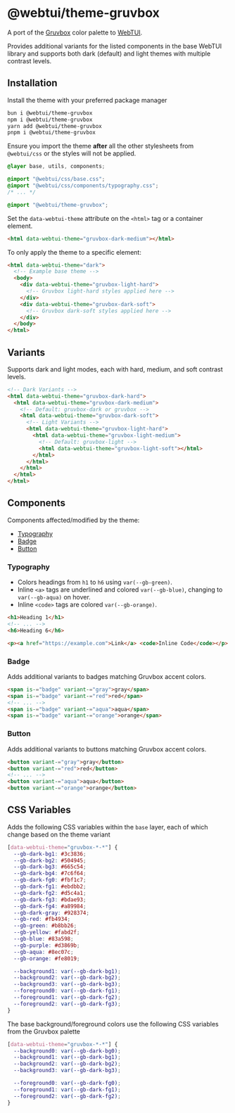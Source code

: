 # @webtui/theme-gruvbox

A port of the [Gruvbox](https://github.com/morhetz/gruvbox) color palette to [WebTUI](https://github.com/webtui/webtui).

Provides additional variants for the listed components in the base WebTUI library and supports both dark (default) and light themes with multiple contrast levels.

## Installation

Install the theme with your preferred package manager

```bash
bun i @webtui/theme-gruvbox
npm i @webtui/theme-gruvbox
yarn add @webtui/theme-gruvbox
pnpm i @webtui/theme-gruvbox
```

Ensure you import the theme **after** all the other stylesheets from `@webtui/css` or the styles will not be applied.

```css
@layer base, utils, components;

@import "@webtui/css/base.css";
@import "@webtui/css/components/typography.css";
/* ... */

@import "@webtui/theme-gruvbox";
```

Set the `data-webtui-theme` attribute on the `<html>` tag or a container element.

```html
<html data-webtui-theme="gruvbox-dark-medium"></html>
```

To only apply the theme to a specific element:

```html
<html data-webtui-theme="dark">
  <!-- Example base theme -->
  <body>
    <div data-webtui-theme="gruvbox-light-hard">
      <!-- Gruvbox light-hard styles applied here -->
    </div>
    <div data-webtui-theme="gruvbox-dark-soft">
      <!-- Gruvbox dark-soft styles applied here -->
    </div>
  </body>
</html>
```

## Variants

Supports dark and light modes, each with hard, medium, and soft contrast levels.

```html
<!-- Dark Variants -->
<html data-webtui-theme="gruvbox-dark-hard">
  <html data-webtui-theme="gruvbox-dark-medium">
    <!-- Default: gruvbox-dark or gruvbox -->
    <html data-webtui-theme="gruvbox-dark-soft">
      <!-- Light Variants -->
      <html data-webtui-theme="gruvbox-light-hard">
        <html data-webtui-theme="gruvbox-light-medium">
          <!-- Default: gruvbox-light -->
          <html data-webtui-theme="gruvbox-light-soft"></html>
        </html>
      </html>
    </html>
  </html>
</html>
```

## Components

Components affected/modified by the theme:

- [Typography](#typography)
- [Badge](#badge)
- [Button](#button)

### Typography

- Colors headings from `h1` to `h6` using `var(--gb-green)`.
- Inline `<a>` tags are underlined and colored `var(--gb-blue)`, changing to `var(--gb-aqua)` on hover.
- Inline `<code>` tags are colored `var(--gb-orange)`.

```html
<h1>Heading 1</h1>
<!-- ... -->
<h6>Heading 6</h6>

<p><a href="https://example.com">Link</a> <code>Inline Code</code></p>
```

### Badge

Adds additional variants to badges matching Gruvbox accent colors.

```html
<span is-="badge" variant-="gray">gray</span>
<span is-="badge" variant-="red">red</span>
<!-- ... -->
<span is-="badge" variant-="aqua">aqua</span>
<span is-="badge" variant-="orange">orange</span>
```

### Button

Adds additional variants to buttons matching Gruvbox accent colors.

```html
<button variant-="gray">gray</button>
<button variant-="red">red</button>
<!-- ... -->
<button variant-="aqua">aqua</button>
<button variant-="orange">orange</button>
```

## CSS Variables

Adds the following CSS variables within the `base` layer, each of which change based on the theme variant

```css
[data-webtui-theme="gruvbox-*-*"] {
  --gb-dark-bg1: #3c3836;
  --gb-dark-bg2: #504945;
  --gb-dark-bg3: #665c54;
  --gb-dark-bg4: #7c6f64;
  --gb-dark-fg0: #fbf1c7;
  --gb-dark-fg1: #ebdbb2;
  --gb-dark-fg2: #d5c4a1;
  --gb-dark-fg3: #bdae93;
  --gb-dark-fg4: #a89984;
  --gb-dark-gray: #928374;
  --gb-red: #fb4934;
  --gb-green: #b8bb26;
  --gb-yellow: #fabd2f;
  --gb-blue: #83a598;
  --gb-purple: #d3869b;
  --gb-aqua: #8ec07c;
  --gb-orange: #fe8019;

  --background1: var(--gb-dark-bg1);
  --background2: var(--gb-dark-bg2);
  --background3: var(--gb-dark-bg3);
  --foreground0: var(--gb-dark-fg1);
  --foreground1: var(--gb-dark-fg2);
  --foreground2: var(--gb-dark-fg3);
}
```

The base background/foreground colors use the following CSS variables from the Gruvbox palette

```css
[data-webtui-theme="gruvbox-*-*"] {
  --background0: var(--gb-dark-bg0);
  --background1: var(--gb-dark-bg1);
  --background2: var(--gb-dark-bg2);
  --background3: var(--gb-dark-bg3);

  --foreground0: var(--gb-dark-fg0);
  --foreground1: var(--gb-dark-fg1);
  --foreground2: var(--gb-dark-fg2);
}
```
